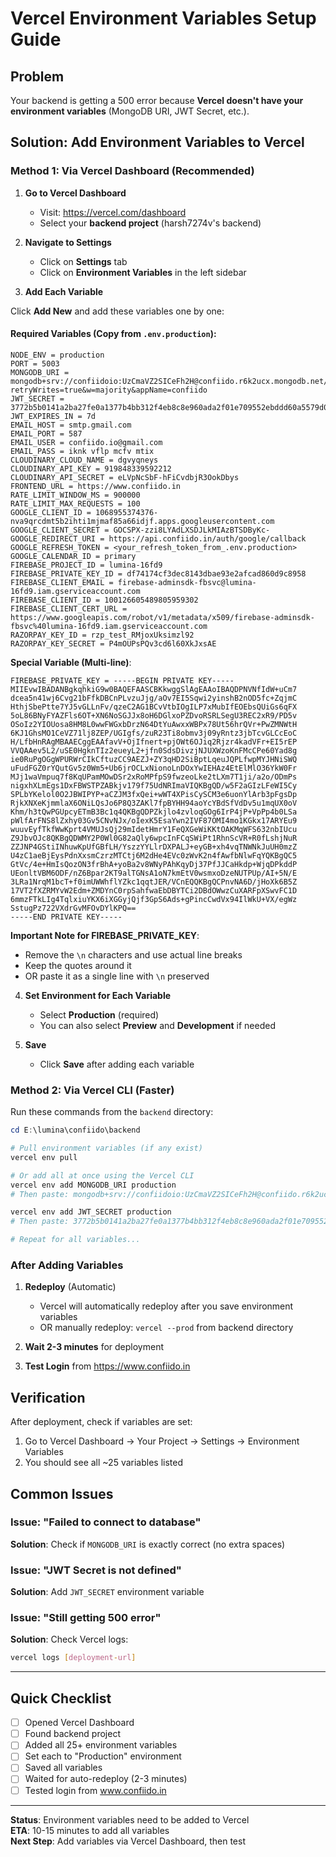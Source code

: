 # Vercel Environment Variables Setup Guide

## Problem
Your backend is getting a 500 error because **Vercel doesn't have your environment variables** (MongoDB URI, JWT Secret, etc.).

## Solution: Add Environment Variables to Vercel

### Method 1: Via Vercel Dashboard (Recommended)

1. **Go to Vercel Dashboard**
   - Visit: https://vercel.com/dashboard
   - Select your **backend project** (harsh7274v's backend)

2. **Navigate to Settings**
   - Click on **Settings** tab
   - Click on **Environment Variables** in the left sidebar

3. **Add Each Variable**

Click **Add New** and add these variables one by one:

#### Required Variables (Copy from `.env.production`):

```
NODE_ENV = production
PORT = 5003
MONGODB_URI = mongodb+srv://confiidoio:UzCmaVZ2SICeFh2H@confiido.r6k2ucx.mongodb.net/confiido?retryWrites=true&w=majority&appName=confiido
JWT_SECRET = 3772b5b0141a2ba27fe0a1377b4bb312f4eb8c8e960ada2f01e709552ebddd60a5579d0640dff6db1c8495b0bed0b3a5b9bed9ace9c171424b5e1fe942d7d2af
JWT_EXPIRES_IN = 7d
EMAIL_HOST = smtp.gmail.com
EMAIL_PORT = 587
EMAIL_USER = confiido.io@gmail.com
EMAIL_PASS = iknk vflp mcfv mtix
CLOUDINARY_CLOUD_NAME = dgvyqneys
CLOUDINARY_API_KEY = 919848339592212
CLOUDINARY_API_SECRET = eLVpNcSbF-hFiCvdbjR3OokDbys
FRONTEND_URL = https://www.confiido.in
RATE_LIMIT_WINDOW_MS = 900000
RATE_LIMIT_MAX_REQUESTS = 100
GOOGLE_CLIENT_ID = 1068955374376-nva9qrcdmt5b2ihti1mjmaf85a66idjf.apps.googleusercontent.com
GOOGLE_CLIENT_SECRET = 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
GOOGLE_REDIRECT_URI = https://api.confiido.in/auth/google/callback
GOOGLE_REFRESH_TOKEN = <your_refresh_token_from_.env.production>
GOOGLE_CALENDAR_ID = primary
FIREBASE_PROJECT_ID = lumina-16fd9
FIREBASE_PRIVATE_KEY_ID = df74174cf3dec8143dbae93e2afcad860d9c8958
FIREBASE_CLIENT_EMAIL = firebase-adminsdk-fbsvc@lumina-16fd9.iam.gserviceaccount.com
FIREBASE_CLIENT_ID = 100126605489805959302
FIREBASE_CLIENT_CERT_URL = https://www.googleapis.com/robot/v1/metadata/x509/firebase-adminsdk-fbsvc%40lumina-16fd9.iam.gserviceaccount.com
RAZORPAY_KEY_ID = rzp_test_RMjoxUksimzl92
RAZORPAY_KEY_SECRET = P4mOUPsPQv3cd6l60XkJxsAE
```

**Special Variable (Multi-line)**:

```
FIREBASE_PRIVATE_KEY = -----BEGIN PRIVATE KEY-----
MIIEvwIBADANBgkqhkiG9w0BAQEFAASCBKkwggSlAgEAAoIBAQDPNVNfIdW+uCm7
dcea5n41wj6Cvg21bFfkDBCnPLvzuJjg/aOv7EI5Sqwi2yinshB2nOD5fc+ZqjmC
HthjSbePtte7YJ5vGLLnFv/qzeC2AG1BCvVtbIOgILP7xMubIfEOEbsQUiGs6qFX
5oL86BNyFYAZFls6OT+XN6NoSGJJx8oH6DGlxoPZDvoRSRLSegU3REC2xR9/PD5v
OSoIz2YIOUosa8HM8L0wwFWGxbDrzN64DtYuAwxxWBPx78Ut56hrQVr+PwZMNWtH
6KJ1GhsMO1CeVZ71lj8ZEP/UGIgfs/zuR23Ti8obmv3j09yRntz3jbTcvGLCcEoC
H/LfbHnRAgMBAAECggEAAfavV+OjIfnert+pjOWt6OJiq2Rjzr4kadVFr+EI5rEP
VVQAAev5L2/uSE0HgknTIz2eueyL2+jfn0SdsDivzjNJUXWzoKnFMcCPe60Yad8g
ie0RuPgOGgWPURWrCIkCftuzCC9AEZJ+ZY3qHD2SiBptLqeuJQPLfwpMYJHNiSWQ
uFudFGZ0rYQutGv5z0Wm5+Ub6jrOCLxNionoLnDOxYwIEHAz4EtElMlO36YkW0Fr
MJj1waVmpuq7f8KqUPamMOwDSr2xRoMPfpS9fwzeoLke2tLXm7T1ji/a2o/ODmPs
nigxhXLmEgs1DxFBWSTPZABkjv179f75UdNRImaVIQKBgQD/w5F2aGIzLFeWI5Cy
SPLbYKelol0O2JBWIPYP+aCZJM3fxQei+wWT4XPisCySCM3e6uonYlArb3pFgsDp
RjkXNXeKjmmlaX6ONiLQsJo6P8Q3ZAKl7fpBYHH94aoYcYBdSfVdDv5u1mqUX0oV
Khm/h3tQwPGUpcyETmB3Bc1q4QKBgQDPZkjlo4zvloqGOg6IrP4jP+VpPp4b0LSa
pWlfArFNS8lZxhy03Gv5CNvNJx/oIexK5EsaYwn2IVF87OMI4mo1KGkx17ARYEu9
wuuvEyfTkfWwKprt4VMUJsQj29mIdetHmrY1FeQXGeWiKKtOAKMqWFS632nbIUcu
Z9JbvOJc8QKBgQDWMY2P0Wl0G82aQly6wpcInFCqSWiPt1RhnScVR+R0fLshjNuR
ZZJNP4GStiINhuwKpUfGBfLH/YszzYYLlrDXPALJ+eyGB+xh4vqTNWNkJuUH0mzZ
U4zC1aeBjEysPdnXxsmCzrzMTCtj6M2dHe4EVc0zWvK2n4fAwfbNlwFqYQKBgQC5
GtVc/4e+HmIsQozON3frBhA+yoBa2v8WNyPAhKqyDj37PfJJCaHkdp+WjqDPkddP
UEonltVBM6ODF/nZ6Bpar2KT9alTGNsA1oN7kmEtV0wsmxoDzeNUTPUp/AI+5N/E
3LRa1NrqM1bcT+f0imUWWhflYZkc1qqtJER/VCnEQQKBgQCPnvNA6D/jHoXk6B5Z
17VT2fXZRMYvW2Edm+ZMDYnC0rpSahfwaEbDBYTCi2DBdOWwzCuXARFpXSwvFC1D
6mmzFTkLIg4TqlxiuYKX6iXGGyjQjf3GpS6Ads+gPincCwdVx94IlWkU+VX/egWz
SstugPz722VXdrGvMFOvDYlKPQ==
-----END PRIVATE KEY-----
```

**Important Note for FIREBASE_PRIVATE_KEY**:
- Remove the `\n` characters and use actual line breaks
- Keep the quotes around it
- OR paste it as a single line with `\n` preserved

4. **Set Environment for Each Variable**
   - Select **Production** (required)
   - You can also select **Preview** and **Development** if needed

5. **Save**
   - Click **Save** after adding each variable

### Method 2: Via Vercel CLI (Faster)

Run these commands from the `backend` directory:

```powershell
cd E:\lumina\confiido\backend

# Pull environment variables (if any exist)
vercel env pull

# Or add all at once using the Vercel CLI
vercel env add MONGODB_URI production
# Then paste: mongodb+srv://confiidoio:UzCmaVZ2SICeFh2H@confiido.r6k2ucx.mongodb.net/confiido?retryWrites=true&w=majority&appName=confiido

vercel env add JWT_SECRET production
# Then paste: 3772b5b0141a2ba27fe0a1377b4bb312f4eb8c8e960ada2f01e709552ebddd60a5579d0640dff6db1c8495b0bed0b3a5b9bed9ace9c171424b5e1fe942d7d2af

# Repeat for all variables...
```

### After Adding Variables

1. **Redeploy** (Automatic)
   - Vercel will automatically redeploy after you save environment variables
   - OR manually redeploy: `vercel --prod` from backend directory

2. **Wait 2-3 minutes** for deployment

3. **Test Login** from https://www.confiido.in

## Verification

After deployment, check if variables are set:

1. Go to Vercel Dashboard → Your Project → Settings → Environment Variables
2. You should see all ~25 variables listed

## Common Issues

### Issue: "Failed to connect to database"
**Solution**: Check if `MONGODB_URI` is exactly correct (no extra spaces)

### Issue: "JWT Secret is not defined"
**Solution**: Add `JWT_SECRET` environment variable

### Issue: "Still getting 500 error"
**Solution**: Check Vercel logs:
```bash
vercel logs [deployment-url]
```

---

## Quick Checklist

- [ ] Opened Vercel Dashboard
- [ ] Found backend project
- [ ] Added all 25+ environment variables
- [ ] Set each to "Production" environment
- [ ] Saved all variables
- [ ] Waited for auto-redeploy (2-3 minutes)
- [ ] Tested login from www.confiido.in

---

**Status**: Environment variables need to be added to Vercel  
**ETA**: 10-15 minutes to add all variables  
**Next Step**: Add variables via Vercel Dashboard, then test

